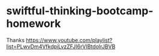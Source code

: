 # swiftful-thinking-bootcamp-homework
Thanks https://www.youtube.com/playlist?list=PLwvDm4VfkdpiLvzZFJI6rVIBtdolrJBVB
